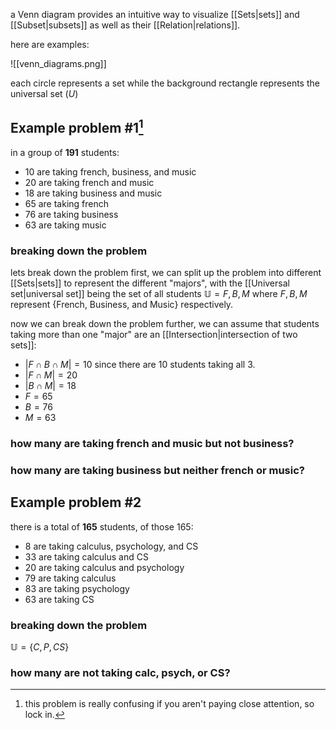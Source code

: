 a Venn diagram provides an intuitive way to visualize [[Sets|sets]] and [[Subset|subsets]] as well as their [[Relation|relations]].

here are examples:

![[venn_diagrams.png]]

each circle represents a set while the background rectangle represents the universal set ($U$)

## Example problem #1[^1]

in a group of **191** students:

- 10 are taking french, business, and music
- 20 are taking french and music
- 18 are taking business and music
- 65 are taking french
- 76 are taking business
- 63 are taking music

### breaking down the problem

lets break down the problem first, we can split up the problem into different [[Sets|sets]] to represent the different "majors", with the [[Universal set|universal set]] being the set of all students $\mathbb{U}={F, B, M}$ where $F,B,M$ represent {French, Business, and Music} respectively.

now we can break down the problem further, we can assume that students taking more than one "major" are an [[Intersection|intersection of two sets]]:

- $|F\cap B\cap M|=10$ since there are 10 students taking all 3.
- $|F\cap M|=20$
- $|B\cap M|=18$
- $F=65$
- $B=76$
- $M=63$

### how many are taking french and music but not business? 

### how many are taking business but neither french or music?


## Example problem #2

there is a total of **165** students, of those 165:

- 8 are taking calculus, psychology, and CS
- 33 are taking calculus and CS
- 20 are taking calculus and psychology
- 79 are taking calculus
- 83 are taking psychology
- 63 are taking CS

### breaking down the problem

$\mathbb{U}=\{C,P,CS\}$


### how many are not taking calc, psych, or CS?

[^1]: this problem is really confusing if you aren't paying close attention, so lock in.